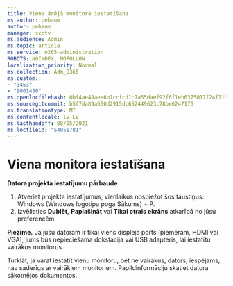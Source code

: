 ```yaml
---
title: Viena ārējā monitora iestatīšana
ms.author: pebaum
author: pebaum
manager: scotv
ms.audience: Admin
ms.topic: article
ms.service: o365-administration
ROBOTS: NOINDEX, NOFOLLOW
localization_priority: Normal
ms.collection: Adm_O365
ms.custom:
- "3453"
- "9001450"
ms.openlocfilehash: 0bf4ae49aee6b1ccfcd1c7a55daef92f6f1eb6375017f24f715264235460c3ef
ms.sourcegitcommit: b5f7da89a650d2915dc652449623c78be6247175
ms.translationtype: MT
ms.contentlocale: lv-LV
ms.lasthandoff: 08/05/2021
ms.locfileid: "54051781"
---
```

# <a name="set-up-one-monitor"></a>Viena monitora iestatīšana

**Datora projekta iestatījumu pārbaude**

1. Atveriet projekta iestatījumus, vienlaikus nospiežot šos taustiņus: Windows (Windows logotipa poga Sākums) + P.
2. Izvēlieties **Dublēt,** **Paplašināt** vai **Tikai otrais ekrāns** atkarībā no jūsu preferencēm.

**Piezīme.** Ja jūsu datoram ir tikai viens displeja ports (piemēram, HDMI vai VGA), jums būs nepieciešama dokstacija vai USB adapteris, lai iestatītu vairākus monitorus.

Turklāt, ja varat iestatīt vienu monitoru, bet ne vairākus, dators, iespējams, nav saderīgs ar vairākiem monitoriem. Papildinformāciju skatiet datora sākotnējos dokumentos.